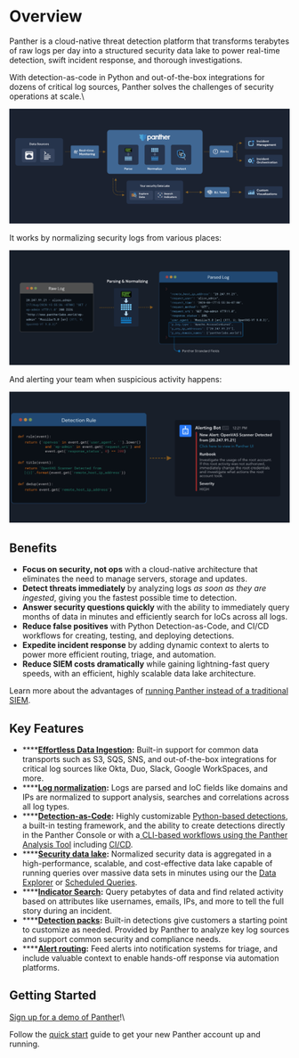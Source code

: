 # Overview

Panther is a cloud-native threat detection platform that transforms terabytes of raw logs per day into a structured security data lake to power real-time detection, swift incident response, and thorough investigations.&#x20;

With detection-as-code in Python and out-of-the-box integrations for dozens of critical log sources, Panther solves the challenges of security operations at scale.\


![](.gitbook/assets/overview-diagram-new.png)

It works by normalizing security logs from various places:

![](<.gitbook/assets/parsing (2).png>)

And alerting your team when suspicious activity happens:

![](<.gitbook/assets/detection (2).png>)

## Benefits

* **Focus on security, not ops** with a cloud-native architecture that eliminates the need to manage servers, storage and updates.
* **Detect threats immediately** by analyzing logs _as soon as they are ingested_, giving you the fastest possible time to detection.
* **Answer security questions quickly** with the ability to immediately query months of data in minutes and efficiently search for IoCs across all logs.
* **Reduce false positives** with Python Detection-as-Code, and CI/CD workflows for creating, testing, and deploying detections.
* **Expedite incident response** by adding dynamic context to alerts to power more efficient routing, triage, and automation.
* **Reduce SIEM costs dramatically** while gaining lightning-fast query speeds, with an efficient, highly scalable data lake architecture.

Learn more about the advantages of [running Panther instead of a traditional SIEM](https://panther.com/product/traditional-siem-vs-panther/).

## Key Features

* ****[**Effortless Data Ingestion**](data-onboarding/)**:** Built-in support for common data transports such as S3, SQS, SNS, and out-of-the-box integrations for critical log sources like Okta, Duo, Slack, Google WorkSpaces, and more.
* ****[**Log normalization**](data-analytics/)**:** Logs are parsed and IoC fields like domains and IPs are normalized to support analysis, searches and correlations across all log types.
* ****[**Detection-as-Code**](writing-detections/)**:** Highly customizable [Python-based detections](writing-detections/), a built-in testing framework, and the ability to create detections directly in the Panther Console or with a[ CLI-based workflows using the Panther Analysis Tool](writing-detections/panther-analysis-tool.md) including [CI/CD](guides/ci-cd-onboarding-guide.md).
* ****[**Security data lake**](data-analytics/)**:** Normalized security data is aggregated in a high-performance, scalable, and cost-effective data lake capable of running queries over massive data sets in minutes using our the [Data Explorer](data-analytics/data-explorer.md) or [Scheduled Queries](data-analytics/scheduled-queries.md).
* ****[**Indicator Search**](data-analytics/indicator-search.md)**:** Query petabytes of data and find related activity based on attributes like usernames, emails, IPs, and more to tell the full story during an incident.
* ****[**Detection packs**](writing-detections/detection-packs.md)**:** Built-in detections give customers a starting point to customize as needed. Provided by Panther to analyze key log sources and support common security and compliance needs.
* ****[**Alert routing**](destinations/)**:** Feed alerts into notification systems for triage, and include valuable context to enable hands-off response via automation platforms.

## Getting Started

[Sign up for a demo of Panther](https://runpanther.io/request-a-demo/)!\


Follow the [quick start](quick-start.md) guide to get your new Panther account up and running.
